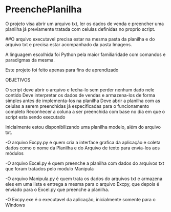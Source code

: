 # PreenchePlanilha
O projeto visa abrir um arquivo txt, ler os dados de venda e preencher uma planilha já previamente tratada com celulas definidas no proprio script.

##O arquivo executavel precisa estar na mesma pasta da planilha e do arquivo txt e precisa estar acompanhado da pasta Imagens. 

A linguagem escolhida foi Python pela maior familiaridade com comandos e paradigmas da mesma.

Este projeto foi feito apenas para fins de aprendizado

OBJETIVOS

O script deve abrir o arquivo e fecha-lo sem perder nenhum dado nele contido
Deve interpretar os dados de vendas e armazena-los de forma simples antes de implementa-los na planilha
Deve abrir a planilha com as celulas a serem preenchidas já  especificadas para o funcionamento completo
Reconhecer a coluna a ser preenchida com base no dia em que o script esta sendo executado

Inicialmente estou disponibilizando uma planilha modelo, além do arquivo txt.

-O arquivo Excpy.py é quem cria a interface grafica da aplicação e coleta dados como o nome da Planilha e do Arquivo de texto para envia-los aos módulos

-O arquivo Excel.py é quem preenche a planilha com dados do arquivos txt que foram tratados pelo modulo Manipula

-O arquivo Manipula.py é quem trata os dados do arquivos txt e armazena eles em uma lista e entrega a mesma para o arquivo Excpy, que depois é enviado para o Excel.py que preenche a planilha.

-O Excpy.exe é o executavel da aplicação, inicialmente somente para o Windows
